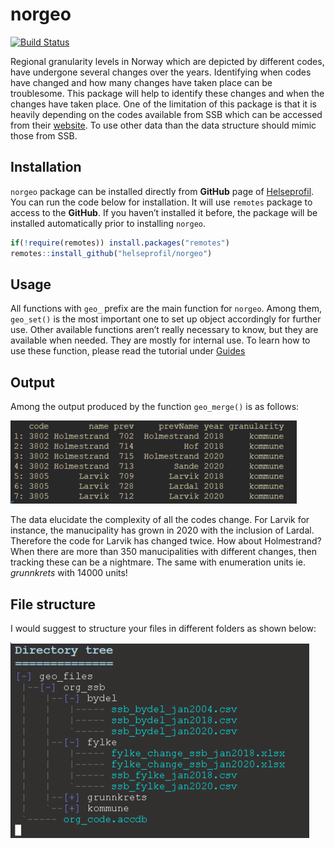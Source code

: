 
# norgeo

<!-- badges: start -->

[![Build
Status](https://travis-ci.com/helseprofil/norgeo.svg?branch=master)](https://travis-ci.com/helseprofil/norgeo)
<!-- badges: end -->

Regional granularity levels in Norway which are depicted by different
codes, have undergone several changes over the years. Identifying when
codes have changed and how many changes have taken place can be
troublesome. This package will help to identify these changes and when
the changes have taken place. One of the limitation of this package is
that it is heavily depending on the codes available from SSB which can
be accessed from their
[website](https://www.ssb.no/befolkning/artikler-og-publikasjoner/regionale-endringer-2020).
To use other data than the data structure should mimic those from SSB.

## Installation

`norgeo` package can be installed directly from **GitHub** page of
[Helseprofil](https://github.com/helseprofil). You can run the code
below for installation. It will use `remotes` package to access to the
**GitHub**. If you haven’t installed it before, the package will be
installed automatically prior to installing `norgeo`.

``` r
if(!require(remotes)) install.packages("remotes")
remotes::install_github("helseprofil/norgeo")
```

## Usage

All functions with `geo_` prefix are the main function for `norgeo`.
Among them, `geo_set()` is the most important one to set up object
accordingly for further use. Other available functions aren’t really
necessary to know, but they are available when needed. They are mostly
for internal use. To learn how to use these function, please read the
tutorial under [Guides](articles/code-change.html)

## Output

Among the output produced by the function `geo_merge()` is as follows:

![output-result](man/figures/kommune_merge.PNG)

The data elucidate the complexity of all the codes change. For Larvik
for instance, the manucipality has grown in 2020 with the inclusion of
Lardal. Therefore the code for Larvik has changed twice. How about
Holmestrand? When there are more than 350 manucipalities with different
changes, then tracking these can be a nightmare. The same with
enumeration units ie. *grunnkrets* with 14000 units\!

## File structure

I would suggest to structure your files in different folders as shown
below:

![File structure](man/figures/geo_dir2.PNG)
